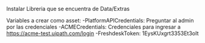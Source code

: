 Instalar Libreria que se encuentra de Data/Extras

Variables a crear como asset:
-PlatformAPICredentials: Preguntar al admin por las credenciales
-ACMECredentials: Credenciales para ingresar a https://acme-test.uipath.com/login
-FreshdeskToken: 1EysKUxgrt3353Et3oIt

